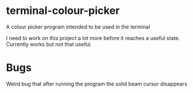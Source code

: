 # terminal-colour-picker
A colour picker program intended to be used in the terminal

I need to work on this project a lot more before it reaches a useful state.
Currently works but not that useful.

# Bugs
Weird bug that after running the program the solid beam cursor disappears
